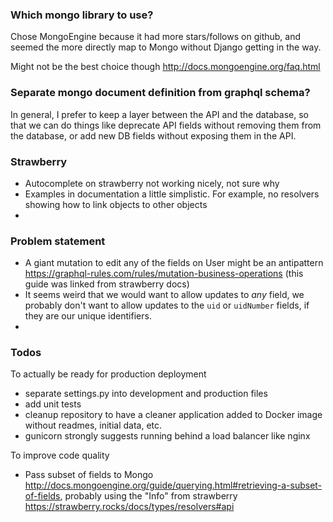 ### Which mongo library to use?

Chose MongoEngine because it had more stars/follows on github, and seemed the more directly map to Mongo without Django
getting in the way.

Might not be the best choice though http://docs.mongoengine.org/faq.html

### Separate mongo document definition from graphql schema?

In general, I prefer to keep a layer between the API and the database, so that we can do things like deprecate API
fields without removing them from the database, or add new DB fields without exposing them in the API.

### Strawberry

- Autocomplete on strawberry not working nicely, not sure why
- Examples in documentation a little simplistic. For example, no resolvers showing how to link objects to other objects
-

### Problem statement

- A giant mutation to edit any of the fields on User might be an antipattern
  https://graphql-rules.com/rules/mutation-business-operations
  (this guide was linked from strawberry docs)
- It seems weird that we would want to allow updates to *any* field, we probably don't want to allow updates to
  the `uid` or `uidNumber` fields, if they are our unique identifiers.
-

### Todos

To actually be ready for production deployment

* separate settings.py into development and production files
* add unit tests
* cleanup repository to have a cleaner application added to Docker image without readmes, initial data, etc.
* gunicorn strongly suggests running behind a load balancer like nginx

To improve code quality

* Pass subset of fields to Mongo http://docs.mongoengine.org/guide/querying.html#retrieving-a-subset-of-fields, probably
  using the "Info" from strawberry https://strawberry.rocks/docs/types/resolvers#api

